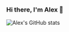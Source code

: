<!-- ### Hi there, I'm Alex - aka [codeSTACKr][website] 👋 -->
### Hi there, I'm Alex 👋

![Alex's GitHub stats](https://github-readme-stats.vercel.app/api?username=maistrovas&count_private=true&show_icons=true&theme=dark)